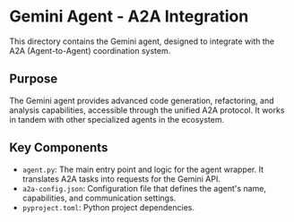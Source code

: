 # Gemini Agent - A2A Integration
This directory contains the Gemini agent, designed to integrate with the A2A (Agent-to-Agent) coordination system.

## Purpose
The Gemini agent provides advanced code generation, refactoring, and analysis capabilities, accessible through the unified A2A protocol. It works in tandem with other specialized agents in the ecosystem.

## Key Components
- `agent.py`: The main entry point and logic for the agent wrapper. It translates A2A tasks into requests for the Gemini API.
- `a2a-config.json`: Configuration file that defines the agent's name, capabilities, and communication settings.
- `pyproject.toml`: Python project dependencies.
